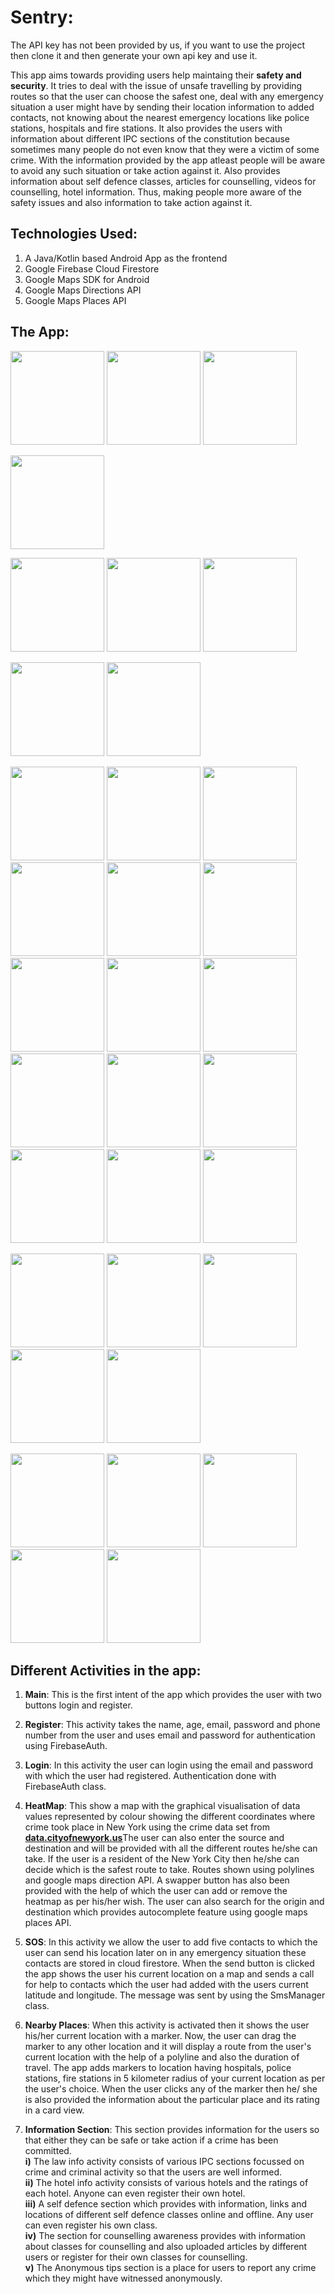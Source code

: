 # Sentry: 

The API key has not been provided by us, if you want to use the project then clone it and then generate your own api key and use it. 

  This app aims towards providing users help maintaing their **safety and security**. It tries to deal with the issue of unsafe travelling by providing routes so that the user can choose the safest one, deal with any emergency situation a user might have by sending their location information to added contacts, not knowing about the nearest emergency locations like police stations, hospitals and fire stations. It also provides the users with information about different IPC sections of the constitution because sometimes many people do not even know that they were a victim of some crime. With the information provided by the app atleast people will be aware to avoid any such situation or take action against it. Also provides information about self defence classes, articles for counselling, videos for counselling, hotel information. Thus, making people more aware of the safety issues and also information to take action against it.

## Technologies Used:

<ol>
  <li>A Java/Kotlin based Android App as the frontend</li>
  <li>Google Firebase Cloud Firestore</li>
  <li>Google Maps SDK for Android</li>
  <li>Google Maps Directions API</li>
  <li>Google Maps Places API</li>
</ol>

## The App:
<img src="https://user-images.githubusercontent.com/54111579/101481644-80d2ee80-397b-11eb-8252-517036dc66e9.jpeg" width="150px"/> <img src="https://user-images.githubusercontent.com/54111579/101481656-84ff0c00-397b-11eb-9071-1966dc3e1116.jpeg" width="150px"/>
<img src="https://user-images.githubusercontent.com/54111579/101481667-87616600-397b-11eb-8782-6758d8f70ff3.jpeg" width="150px"/>

<img src="https://user-images.githubusercontent.com/54111579/101481681-8c261a00-397b-11eb-8509-a59c66b2b9bb.jpeg" width="150px"/>

<img src="https://user-images.githubusercontent.com/54111579/101481690-90523780-397b-11eb-9aae-96d25f7b9d24.jpeg" width="150px"/> <img src="https://user-images.githubusercontent.com/54111579/101481705-97794580-397b-11eb-9ddb-1fbee43f3cfb.jpeg" width="150px"/>
<img src="https://user-images.githubusercontent.com/54111579/101481717-9ba56300-397b-11eb-93ab-9c01650fabb4.jpeg" width="150px"/>

<img src="https://user-images.githubusercontent.com/54111579/101481732-a4963480-397b-11eb-9d07-1a68578d39c6.jpeg" width="150px"/> <img src="https://user-images.githubusercontent.com/54111579/101482540-e07dc980-397c-11eb-9c80-fc393dc17a38.jpeg" width="150px"/>

<img src="https://user-images.githubusercontent.com/54111579/101482631-02774c00-397d-11eb-924c-2b95d943b630.jpeg" width="150px"/> <img src="https://user-images.githubusercontent.com/54111579/101482635-04d9a600-397d-11eb-9058-3dd5baa7ebd6.jpeg" width="150px"/>
<img src="https://user-images.githubusercontent.com/54111579/101482642-073c0000-397d-11eb-86b9-bf87b71ec4f2.jpeg" width="150px"/>
<img src="https://user-images.githubusercontent.com/54111579/101482648-099e5a00-397d-11eb-84d5-a083d464e520.jpeg" width="150px"/>
<img src="https://user-images.githubusercontent.com/54111579/101482654-0b681d80-397d-11eb-8e34-9ebe3379eff9.jpeg" width="150px"/>
<img src="https://user-images.githubusercontent.com/54111579/101482663-0d31e100-397d-11eb-9c36-fe8b6c9e0362.jpeg" width="150px"/>
<img src="https://user-images.githubusercontent.com/54111579/101482677-11f69500-397d-11eb-9f93-585f3009eeff.jpeg" width="150px"/>
<img src="https://user-images.githubusercontent.com/54111579/101483643-7e25c880-397e-11eb-8975-977715c8cbf3.jpeg" width="150px"/>
<img src="https://user-images.githubusercontent.com/54111579/101483649-7fef8c00-397e-11eb-99dd-c213db4a76c4.jpeg" width="150px"/>
<img src="https://user-images.githubusercontent.com/54111579/101483659-82ea7c80-397e-11eb-9d47-3dd62f95be7f.jpeg" width="150px"/>
<img src="https://user-images.githubusercontent.com/54111579/101483699-8f6ed500-397e-11eb-96b5-ee5d0e2917c5.jpeg" width="150px"/>
<img src="https://user-images.githubusercontent.com/54111579/101483732-9990d380-397e-11eb-8642-90f9649b4aa6.jpeg" width="150px"/>
<img src="https://user-images.githubusercontent.com/54111579/101484209-42d7c980-397f-11eb-8b5e-0039d10f724c.jpeg" width="150px"/>
<img src="https://user-images.githubusercontent.com/54111579/101484202-410e0600-397f-11eb-912a-6297d9e9838b.jpeg" width="150px"/>
<img src="https://user-images.githubusercontent.com/54111579/101484215-453a2380-397f-11eb-84d2-a34ba417f080.jpeg" width="150px"/>

<img src="https://user-images.githubusercontent.com/54111579/102006176-13410c80-3d45-11eb-9176-0c09006584d6.jpeg" width="150px"/> <img src="https://user-images.githubusercontent.com/54111579/102006181-23f18280-3d45-11eb-8a5b-807556636992.jpeg" width="150px"/>
<img src="https://user-images.githubusercontent.com/54111579/102006184-2bb12700-3d45-11eb-975e-a68978d27e86.jpeg" width="150px"/>
<img src="https://user-images.githubusercontent.com/54111579/102006190-3370cb80-3d45-11eb-96b3-c553156122ee.jpeg" width="150px"/>
<img src="https://user-images.githubusercontent.com/54111579/102006198-3cfa3380-3d45-11eb-8c19-c46fb97778ee.jpeg" width="150px"/>

<img src="https://user-images.githubusercontent.com/54111579/102006202-41bee780-3d45-11eb-9622-293b52c48a6a.jpeg" width="150px"/> <img src="https://user-images.githubusercontent.com/54111579/102006225-6b780e80-3d45-11eb-85de-2b659208df57.jpeg" width="150px"/>
<img src="https://user-images.githubusercontent.com/54111579/102006226-6e72ff00-3d45-11eb-8ed1-45b3f5e901da.jpeg" width="150px"/>
<img src="https://user-images.githubusercontent.com/54111579/102006231-7468e000-3d45-11eb-95e6-eca7e038fd1c.jpeg" width="150px"/>
<img src="https://user-images.githubusercontent.com/54111579/102006232-76cb3a00-3d45-11eb-98ee-32a9d5898f58.jpeg" width="150px"/>



## Different Activities in the app:

 1) **Main**: This is the first intent of the app which provides the user with two buttons login and register.
 
 2) **Register**: This activity takes the name, age, email, password and phone number from the user and uses email and password for authentication using FirebaseAuth. 
 
 3) **Login**: In this activity the user can login using the email and password with which the user had registered. Authentication done with FirebaseAuth class.

 4) **HeatMap**: This show a map with the graphical visualisation of data values represented by colour showing the different coordinates where crime took place in New York using the crime data set from <a href="https://data.cityofnewyork.us"><b><ins>data.cityofnewyork.us</ins></b></a>The user can also enter the source and destination and will be provided with all the different routes he/she can take. If the user is a resident of the New York City then he/she can decide which is the safest route to take. Routes shown using polylines and google maps direction API. A swapper button has also been provided with the help of which the user can add or remove the heatmap as per his/her wish. The user can also search for the origin and destination which provides autocomplete feature using google maps places API. 
 
 5) **SOS**: In this activity we allow the user to add five contacts to which the user can send his location later on in any emergency situation these contacts are stored in cloud firestore. When the send button is clicked the app shows the user his current location on a map and sends a call for help to contacts which the user had added with the users current latitude and longitude. The message was sent by using the SmsManager class.
 
 6) **Nearby Places**: When this activity is activated then it shows the user his/her current location with a marker. Now, the user can drag the marker to any other location and it will display a route from the user's current location with the help of a polyline and also the duration of travel. The app adds markers to location having hospitals, police stations, fire stations in 5 kilometer radius of your current location as per the user's choice. When the user clicks any of the marker then he/ she is also provided the information about the particular place and its rating in a card view.
 
7) **Information Section**: This section provides information for the users so that either they can be safe or take action if a crime has been committed.
          <br/>**i)** The law info activity consists of various IPC sections focussed on crime and criminal activity so that the users are well informed.
          <br/>**ii)** The hotel info activity consists of various hotels and the ratings of each hotel. Anyone can even register their own hotel.
          <br/>**iii)** A self defence section which provides with information, links and locations of different self defence classes online and offline. Any user can even register his own class.
          <br/>**iv)** The section for counselling awareness provides with information about classes for counselling and also uploaded articles by different users or register for their own classes for counselling.
          <br/>**v)** The Anonymous tips section is a place for users to report any crime which they might have witnessed anonymously.
